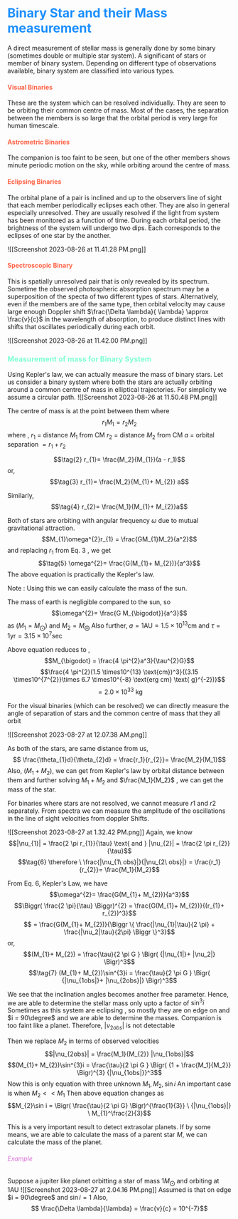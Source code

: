 # <span  style = "color:dodgerblue">Binary Star and their Mass measurement</span>

A direct measurement of stellar mass is generally done by some binary (sometimes double or multiple star system). 
A significant of stars or member of binary system. Depending on different type of observations available, binary system are classified into various types. 

#### <span  style = "color:Tomato">Visual Binaries</span>
These are the system which can be resolved individually. They are seen to be orbiting their common centre of mass. Most of the cases, the separation between the members is so large that the orbital period is very large for human timescale.

#### <span  style = "color:Tomato">Astrometric Binaries</span>
The companion is too faint to be seen, but one of the other members shows minute periodic motion on the sky, while orbiting around the centre of mass.

#### <span  style = "color:Tomato">Eclipsing Binaries</span>
The orbital plane of a pair is inclined and up to the observers line of sight that each member periodically eclipses each other. They are also in general especially unresolved. They are usually resolved if the light from system has been monitored as a function of time. During each orbital period, the brightness of the system will undergo two dips. Each corresponds to the eclipses of one star by the another. 

![[Screenshot 2023-08-26 at 11.41.28 PM.png]]


#### <span  style = "color:Tomato">Spectroscopic Binary</span>
This is spatially unresolved pair that is only revealed by its spectrum. Sometime the observed photospheric absorption spectrum may be a superposition of the specta of two different types of stars. Alternatively, even if the members are of the same type, then orbital velocity may cause large enough Doppler shift $\frac{\Delta \lambda}{ \lambda} \approx \frac{v}{c}$ in the wavelength of absorption, to produce distinct lines with shifts that oscillates periodically during each orbit. 

![[Screenshot 2023-08-26 at 11.42.00 PM.png]]

### <span  style = "color:AquaMarine">Measurement of mass for Binary System</span>
Using Kepler's law, we can actually measure the mass of binary stars. Let us consider a binary system where both the stars are actually orbiting around a common centre of mass in elliptical trajectories. For simplicity we assume a circular path. 
![[Screenshot 2023-08-26 at 11.50.48 PM.png]]

The centre of mass is at the point between them where 
$$\tag{1} r_{1}M_{1}= r_{2}M_2$$
where ,
$r_{1}$ = distance $M_1$ from CM
$r_{2}$ = distance $M_2$ from CM
$a$ = orbital separation $= r_1 + r_2$

$$\tag{2} r_{1}= \frac{M_2}{M_{1}}(a - r_1)$$
or, 
$$\tag{3} r_{1}= \frac{M_2}{M_{1}+ M_{2}} a$$

Similarly, 
$$\tag{4} r_{2}= \frac{M_1}{M_{1}+ M_{2}}a$$

Both of stars are orbiting with angular frequency $\omega$ due to mutual gravitational attraction.
$$M_{1}\omega^{2}r_{1} = \frac{GM_{1}M_2}{a^2}$$
and replacing $r_{1}$ from Eq. 3 , we get
$$\tag{5} \omega^{2}= \frac{G(M_{1}+ M_{2})}{a^3}$$
The above equation is practically the Kepler's law. 

Note : Using this we can easily calculate the mass of the sun. 

The mass of earth is negligible compared to the sun, so 
$$\omega^{2}= \frac{G M_{\bigodot}}{a^3}$$
as $(M_{1} = M_{\bigodot})$ and $M_{2}= M_{\bigoplus}$
Also further, $a = 1 \text{AU} = 1.5 \times 10^{13} \text{cm}$ and $\tau = 1 \text{yr} = 3.15 \times10^{7} \text{sec}$

Above equation reduces to , 
$$M_{\bigodot} = \frac{4 \pi^{2}a^3}{\tau^{2}G}$$
$$\frac{4 \pi^{2}(1.5 \times10^{13} \text{cm})^3}{(3.15 \times10^{7^{2}}\times 6.7 \times10^{-8} \text{erg cm} \text{ g}^{-2})}$$
$$ = 2.0 \times10^{33} \text{ kg}$$

For the visual binaries (which can be resolved) we can directly measure the angle of separation of stars and the common centre of mass that they all orbit 

![[Screenshot 2023-08-27 at 12.07.38 AM.png]]

As both of the stars, are same distance from us, 
$$ \frac{\theta_{1}d}{\theta_{2}d} = \frac{r_1}{r_{2}}= \frac{M_2}{M_1}$$
Also, $(M_{1}+ M_2)$, we can get from Kepler's law by orbital distance between them and further solving $M_{1}+ M_{2}$ and $\frac{M_1}{M_2}$ , we can get the mass of the star. 

For binaries where stars are not resolved, we cannot measure $r1$ and $r2$ separately. From spectra we can measure the amplitude of the oscillations in the line of sight velocities  from doppler Shifts.

![[Screenshot 2023-08-27 at 1.32.42 PM.png]]
Again, we know 
$$|\nu_{1}| = \frac{2 \pi r_{1}}{\tau} \text{    and    } |\nu_{2}| = \frac{2 \pi r_{2}}{\tau}$$ 
$$\tag{6} \therefore \ \frac{|\nu_{1\ obs}|}{|\nu_{2\ obs}|} = \frac{r_1}{r_{2}}= \frac{M_1}{M_2}$$

From Eq. 6, Kepler's Law, we have
$$\omega^{2}= \frac{G(M_{1}+ M_{2})}{a^3}$$
$$\Biggr( \frac{2 \pi}{\tau} \Biggr)^{2} = \frac{G(M_{1}+ M_{2})}{(r_{1}+ r_{2})^3}$$
$$ = \frac{G(M_{1}+ M_{2})}{\Biggr \{ \frac{|\nu_{1}|\tau}{2 \pi} + \frac{|\nu_2|\tau}{2\pi} \Biggr \}^3}$$
or, 
$$(M_{1}+ M_{2}) = \frac{\tau}{2 \pi G } \Bigr( {|\nu_{1|}+ |\nu_2|} \Bigr)^3$$
$$\tag{7} (M_{1}+ M_{2})\sin^{3}i = \frac{\tau}{2 \pi G } \Bigr( {|\nu_{1obs|}+ |\nu_{2obs}|} \Bigr)^3$$

We see that the inclination angles becomes another free parameter.
Hence, we are able to determine the stellar mass only upto a factor of $\sin^{3}i$ 
Sometimes as this system are eclipsing , so mostly they are on edge on and $i = 90\degree$ and we are able to determine the masses. 
Companion is too faint like a planet. 
Therefore, $|\nu_{2obs}|$ is not detectable

Then we replace $M_2$ in terms of observed velocities
$$|\nu_{2obs}| = \frac{M_1}{M_{2}} |\nu_{1obs}|$$
$$(M_{1}+ M_{2})\sin^{3}i = \frac{\tau}{2 \pi G } \Bigr( {1 + \frac{M_1}{M_2}} \Bigr)^{3} {|\nu_{1obs|}}^3$$
Now this is only equation with three unknown $M_{1} , M_{2} , \sin i$
An important case is when $M_{2}<< M_{1}$
Then above equation changes as 
$$M_{2}\sin i = \Bigr( \frac{\tau}{2 \pi G} \Bigr)^{\frac{1}{3}} \ {|\nu_{1obs}|} \ M_{1}^\frac{2}{3}$$

This is a very important result to detect extrasolar planets. If by some means, we are able to calculate the mass of a parent star $M$, we can calculate the mass of the planet. 

###### <span  style = "color:Orchid">Example</span>
Suppose a jupiter like planet orbitting a star of mass $1 M_{\bigodot}$ and orbiting at $1 \text{AU}$
![[Screenshot 2023-08-27 at 2.04.16 PM.png]]
Assumed is that on edge $i = 90\degree$ and $\sin i = 1$
Also, $$ \frac{\Delta \lambda}{\lambda} = \frac{v}{c} = 10^{-7}$$
